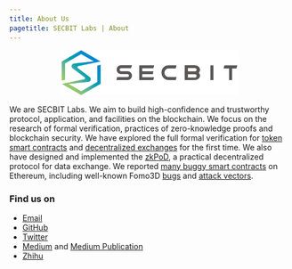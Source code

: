 ```yaml
---
title: About Us
pagetitle: SECBIT Labs | About
---
```



<p align="center">
  <img width="64%" src="resources/logo.png">
</p>

We are SECBIT Labs. We aim to build high-confidence and trustworthy protocol, application, and facilities on the blockchain. We focus on the research of formal verification, practices of zero-knowledge proofs and blockchain security. We have explored the full formal verification for [token smart contracts](https://github.com/sec-bit/tokenlibs-with-proofs) and [decentralized exchanges](https://github.com/sec-bit/loopring-protocol2-verification) for the first time. We also have designed and implemented the [zkPoD](https://github.com/sec-bit/zkPoD-node), a practical decentralized protocol for data exchange. We reported [many buggy smart contracts](https://github.com/sec-bit/awesome-buggy-erc20-tokens) on Ethereum, including well-known Fomo3D [bugs](https://sec-bit.github.io/blog/2018/08/20/last-winner-of-lastwinner/) and [attack vectors](https://medium.com/coinmonks/how-the-winner-got-fomo3d-prize-a-detailed-explanation-b30a69b7813f).

### Find us on

- [Email](mailto:hi@secbit.io)
- [GitHub](https://github.com/sec-bit)
- [Twitter](https://twitter.com/SECBIT_IO)
- [Medium](https://medium.com/@SECBIT) and [Medium Publication](https://medium.com/secbit-media)
- [Zhihu](https://www.zhihu.com/org/secbit/)